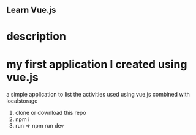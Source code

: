 ## Learn Vue.js

# description

<h1>my first application I created using vue.js </h1>
a simple application to list the activities used using vue.js combined with localstorage

1. clone or download this repo
2. npm i
3. run => npm run dev
